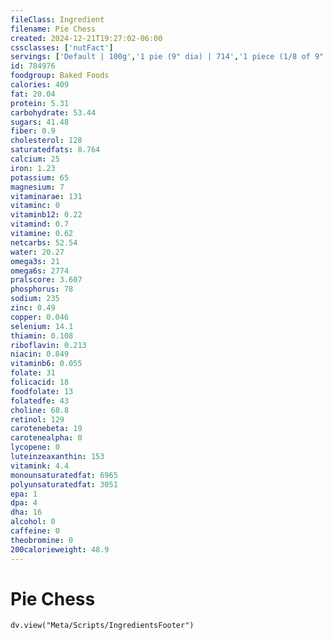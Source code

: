 ```yaml
---
fileClass: Ingredient
filename: Pie Chess
created: 2024-12-21T19:27:02-06:00
cssclasses: ['nutFact']
servings: ['Default | 100g','1 pie (9" dia) | 714','1 piece (1/8 of 9" dia) | 89','1 surface inch | 11','1 cup | 218']
id: 784976
foodgroup: Baked Foods
calories: 409
fat: 20.04
protein: 5.31
carbohydrate: 53.44
sugars: 41.48
fiber: 0.9
cholesterol: 128
saturatedfats: 8.764
calcium: 25
iron: 1.23
potassium: 65
magnesium: 7
vitaminarae: 131
vitaminc: 0
vitaminb12: 0.22
vitamind: 0.7
vitamine: 0.62
netcarbs: 52.54
water: 20.27
omega3s: 21
omega6s: 2774
pralscore: 3.607
phosphorus: 78
sodium: 235
zinc: 0.49
copper: 0.046
selenium: 14.1
thiamin: 0.108
riboflavin: 0.213
niacin: 0.849
vitaminb6: 0.055
folate: 31
folicacid: 18
foodfolate: 13
folatedfe: 43
choline: 68.8
retinol: 129
carotenebeta: 19
carotenealpha: 0
lycopene: 0
luteinzeaxanthin: 153
vitamink: 4.4
monounsaturatedfat: 6965
polyunsaturatedfat: 3051
epa: 1
dpa: 4
dha: 16
alcohol: 0
caffeine: 0
theobromine: 0
200calorieweight: 48.9
---
```


# Pie Chess

```dataviewjs
dv.view("Meta/Scripts/IngredientsFooter")
```